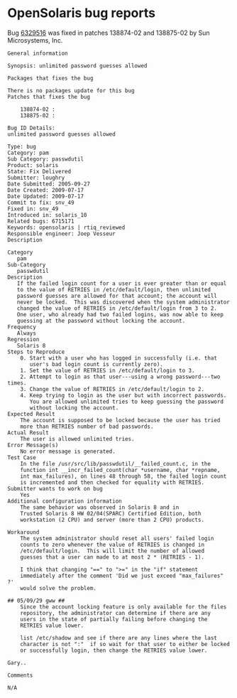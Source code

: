 OpenSolaris bug reports
=======================

Bug [6329516](http://wesunsolve.net/bugid/id/6329516) was fixed in patches
138874-02 and 138875-02 by Sun Microsystems, Inc.

    General information
    
    Synopsis: unlimited password guesses allowed
    
    Packages that fixes the bug
    
    There is no packages update for this bug
    Patches that fixes the bug
    
        138874-02 :
        138875-02 :
    
    Bug ID Details:
    unlimited password guesses allowed
    
    Type: bug
    Category: pam
    Sub Category: passwdutil
    Product: solaris
    State: Fix Delivered
    Submitter: loughry
    Date Submitted: 2005-09-27
    Date Created: 2009-07-17
    Date Updated: 2009-07-17
    Commit to fix: snv_49
    Fixed in: snv_49
    Introduced in: solaris_10
    Related bugs: 6715171
    Keywords: opensolaris | rtiq_reviewed
    Responsible engineer: Joep Vesseur
    Description
    
    Category
       pam
    Sub-Category
       passwdutil
    Description
       If the failed login count for a user is ever greater than or equal
       to the value of RETRIES in /etc/default/login, then unlimited
       password guesses are allowed for that account; the account will
       never be locked.  This was discovered when the system administrator
       changed the value of RETRIES in /etc/default/login from 3 to 2.
       One user, who already had two failed logins, was now able to keep
       guessing at the password without locking the account.
    Frequency
       Always
    Regression
       Solaris 8
    Steps to Reproduce
        0. Start with a user who has logged in successfully (i.e. that
           user's bad login count is currently zero).
        1. Set the value of RETRIES in /etc/default/login to 3.
        2. Attempt to login as that user---using a wrong password---two times.
        3. Change the value of RETRIES in /etc/default/login to 2.
        4. Keep trying to login as the user but with incorrect passwords.
           You are allowed unlimited tries to keep guessing the password
           without locking the account.
    Expected Result
        The account is supposed to be locked because the user has tried
        more than RETRIES number of bad passwords.
    Actual Result
        The user is allowed unlimited tries.
    Error Message(s)
        No error message is generated.
    Test Case
        In the file /usr/src/lib/passwdutil/__failed_count.c, in the
        function int __incr_failed_count(char *username, char *repname,
        int max_failures), on lines 48 through 58, the failed login count
        is incremented and then checked for equality with RETRIES.
    Submitter wants to work on bug
        Yes
    Additional configuration information
        The same behavior was observed in Solaris 8 and in
        Trusted Solaris 8 HW 02/04(SPARC) Certified Edition, both
        workstation (2 CPU) and server (more than 2 CPU) products.
    
    Workaround
        The system administrator should reset all users' failed login
        counts to zero whenever the value of RETRIES is changed in
        /etc/default/login.  This will limit the number of allowed
        guesses that a user can made to at most 2 * (RETRIES - 1).
    
        I think that changing "==" to ">=" in the "if" statement
        immediately after the comment 'Did we just exceed "max_failures" ?'
        would solve the problem.
    
    ## 05/09/29 gww ##
        Since the account locking feature is only available for the files
        repository, the administrator can determine if there are any
        users in the state of partially failing before changing the
        RETRIES value lower.
    
        list /etc/shadow and see if there are any lines where the last
        character is not ":"  if so wait for that user to either be locked
        or successfully login, then change the RETRIES value lower.
    
    Gary..
    
    Comments
    
    N/A

